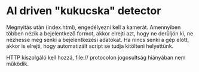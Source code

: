# AI driven "kukucska" detector

Megnyitás után (index.html), engedélyezni kell a kamerát. Amennyiben többen nézik a bejelentkező formot, akkor elrejti azt, hogy ne derüljön ki, ne nézhesse meg senki a bejelentkezési adatokat. Ha nincs senki a gép előtt, akkor is elrejti, hogy automatizált script se tudja kitölteni helyettünk.

HTTP kiszolgáló kell hozzá, file:// protocolon jogosultság hiányában nem működik.
